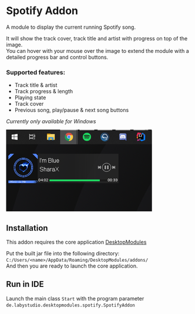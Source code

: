 # Spotify Addon
A module to display the current running Spotify song.<br>

It will show the track cover, track title and artist with progress on top of the image.<br>
You can hover with your mouse over the image to extend the module with a detailed progress bar
and control buttons.

### Supported features:
- Track title & artist
- Track progress & length
- Playing state
- Track cover
- Previous song, play/pause & next song buttons

*Currently only available for Windows*

![Preview](.github/assets/preview.png)

## Installation
This addon requires the core application [DesktopModules](https://github.com/LabyStudio/desktopmodules)

Put the built jar file into the following directory: ``C:/Users/<name>/AppData/Roaming/DesktopModules/addons/``<br>
And then you are ready to launch the core application.

## Run in IDE
Launch the main class ``Start`` with the program parameter ``de.labystudio.desktopmodules.spotify.SpotifyAddon``
